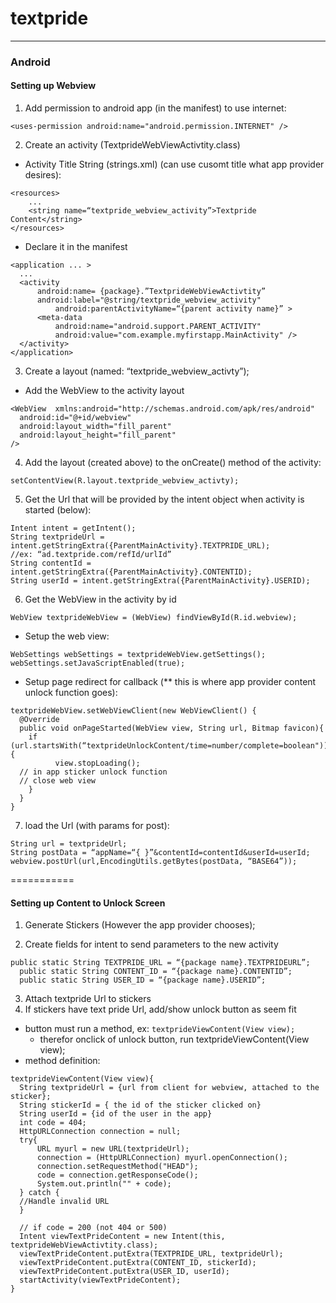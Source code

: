 textpride
=========

------------
### Android

#### Setting up Webview

1. Add permission to android app (in the manifest) to use internet:<br>
  ```
  <uses-permission android:name="android.permission.INTERNET" />
  ```

2. Create an activity (TextprideWebViewActivtity.class)
  - Activity Title String (strings.xml) (can use cusomt title what app provider desires):
  ```
  <resources>
      ...
      <string name=“textpride_webview_activity”>Textpride Content</string>
  </resources>
  ```
  - Declare it in the manifest
  ```
  <application ... >
    ...
    <activity
        android:name= {package}.”TextprideWebViewActivtity”
        android:label="@string/textpride_webview_activity"
            android:parentActivityName=“{parent activity name}” >
        <meta-data
            android:name="android.support.PARENT_ACTIVITY"
            android:value="com.example.myfirstapp.MainActivity" />
    </activity>
  </application>
  ```

3. Create a layout (named: “textpride_webview_activty”);
  - Add the WebView to the activity layout
  ```
  <WebView  xmlns:android="http://schemas.android.com/apk/res/android"
    android:id="@+id/webview"
    android:layout_width="fill_parent"
    android:layout_height="fill_parent"
  />
  ```

4. Add the layout (created above) to the onCreate() method of the activity:<br>
  ```
  setContentView(R.layout.textpride_webview_activty);
  ```

5. Get the Url that will be provided by the intent object when activity is started (below):
  ```
  Intent intent = getIntent();
  String textprideUrl = intent.getStringExtra({ParentMainActivity}.TEXTPRIDE_URL);
  //ex: “ad.textpride.com/refId/urlId”
  String contentId = intent.getStringExtra({ParentMainActivity}.CONTENTID);
  String userId = intent.getStringExtra({ParentMainActivity}.USERID);
  ```

6. Get the WebView in the activity by id
  ```
  WebView textprideWebView = (WebView) findViewById(R.id.webview);
  ```
  - Setup the web view:
  ```
  WebSettings webSettings = textprideWebView.getSettings();
  webSettings.setJavaScriptEnabled(true);

  ```
  - Setup page redirect for callback (** this is where app provider content unlock function goes):
  ```
  textprideWebView.setWebViewClient(new WebViewClient() {  
    @Override  
    public void onPageStarted(WebView view, String url, Bitmap favicon){  
      if (url.startsWith(“textprideUnlockContent/time=number/complete=boolean")) {  
        	view.stopLoading();  
  	// in app sticker unlock function
  	// close web view
      }  
    }  
  }  
  ```

7. load the Url (with params for post):
  ```
  String url = textprideUrl;
  String postData = “appName=“{ }”&contentId=contentId&userId=userId;
  webview.postUrl(url,EncodingUtils.getBytes(postData, “BASE64”));
  ```
===========

#### Setting up Content to Unlock Screen
1. Generate Stickers (However the app provider chooses);

2. Create fields for intent to send parameters to the new activity
  ```
  public static String TEXTPRIDE_URL = “{package name}.TEXTPRIDEURL”;
	public static String CONTENT_ID = “{package name}.CONTENTID”;
	public static String USER_ID = “{package name}.USERID”;

  ```
3. Attach textpride Url to stickers
4. If stickers have text pride Url, add/show unlock button as seem fit
  - button must run a method, ex: `textprideViewContent(View view);`
    - therefor onclick of unlock button, run textprideViewContent(View view); 
  - method definition:
  ```
  textprideViewContent(View view){
    String textprideUrl = {url from client for webview, attached to the sticker};
    String stickerId = { the id of the sticker clicked on}
    String userId = {id of the user in the app}
    int code = 404;
    HttpURLConnection connection = null;
    try{         
        URL myurl = new URL(textprideUrl);        
        connection = (HttpURLConnection) myurl.openConnection();     
        connection.setRequestMethod("HEAD");         
        code = connection.getResponseCode();        
        System.out.println("" + code); 
    } catch {
    //Handle invalid URL
    }
    
    // if code = 200 (not 404 or 500)
    Intent viewTextPrideContent = new Intent(this, textprideWebViewActivtity.class);
    viewTextPrideContent.putExtra(TEXTPRIDE_URL, textprideUrl);
    viewTextPrideContent.putExtra(CONTENT_ID, stickerId);
    viewTextPrideContent.putExtra(USER_ID, userId);
    startActivity(viewTextPrideContent);
  }
  ```


